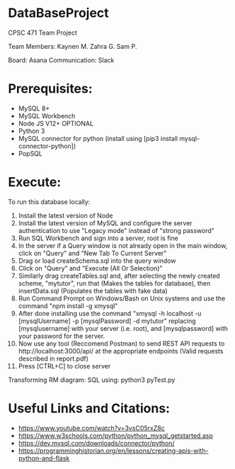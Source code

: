 # DataBaseProject
CPSC 471 Team Project

Team Members:
Kaynen M.
Zahra G.
Sam P.

Board: Asana
Communication: Slack


# Prerequisites:
- MySQL 8+
- MySQL Workbench
- Node JS V12+
OPTIONAL
- Python 3
- MySQL connector for python
    (install using [pip3 install mysql-connector-python])
- PopSQL


# Execute:
To run this database locally: 
1. Install the latest version of Node
2. Install the latest version of MySQL and configure the server authentication to use "Legacy mode" instead of "strong password"
3. Run SQL Workbench and sign into a server, root is fine
4. In the server if a Query window is not already open in the main window, click on "Query" and "New Tab To Current Server"
5. Drag or load createSchema.sql into the query window
6. Click on "Query" and "Execute (All Or Selection)"
7. Similarly drag createTables.sql and, after selecting the newly created scheme, "mytutor", run that (Makes the tables for database), then insertData.sql (Populates the tables with fake data)
8. Run Command Prompt on Windows/Bash on Unix systems and use the command "npm install -g xmysql"
9. After done installing use the command "xmysql -h localhost -u [mysqlUsername] -p [mysqlPassword] -d mytutor" replacing [mysqlusername] with your server (i.e. root), and [mysqlpassword] with your password for the server.
11. Now use any tool (Reccomend Postman) to send REST API requests to http://localhost:3000/api/ at the appropriate endpoints (Valid requests described in report.pdf)
12. Press [CTRL+C] to close server

Transforming RM diagram: SQL
using: python3 pyTest.py 


# Useful Links and Citations:
- https://www.youtube.com/watch?v=3vsC05rxZ8c
- https://www.w3schools.com/python/python_mysql_getstarted.asp
- https://dev.mysql.com/downloads/connector/python/
- https://programminghistorian.org/en/lessons/creating-apis-with-python-and-flask
